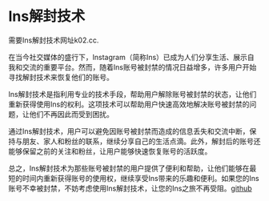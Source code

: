 # Ins解封技术

需要Ins解封技术网址k02.cc.

在当今社交媒体的盛行下，Instagram（简称Ins）已成为人们分享生活、展示自我和交流的重要平台。然而，随着Ins账号被封禁的情况日益增多，许多用户开始寻找解封技术来恢复他们的账号。

Ins解封技术是指利用专业的技术手段，帮助用户解除账号被封禁的状态，让他们重新获得使用Ins的权利。这项技术可以帮助用户快速高效地解决账号被封禁的问题，让他们不再因此而受到困扰。

通过Ins解封技术，用户可以避免因账号被封禁而造成的信息丢失和交流中断，保持与朋友、家人和粉丝的联系，继续分享自己的生活点滴。此外，解封后的账号还能够保留之前的关注和粉丝，让用户能够快速恢复账号的活跃度。

总之，Ins解封技术为那些账号被封禁的用户提供了便利和帮助，让他们能够在最短的时间内重新获得账号的使用权，继续享受Ins带来的乐趣和便利。如果您的Ins账号不幸被封禁，不妨考虑使用Ins解封技术，让您的Ins之旅不再受阻。[github](https://github.com)